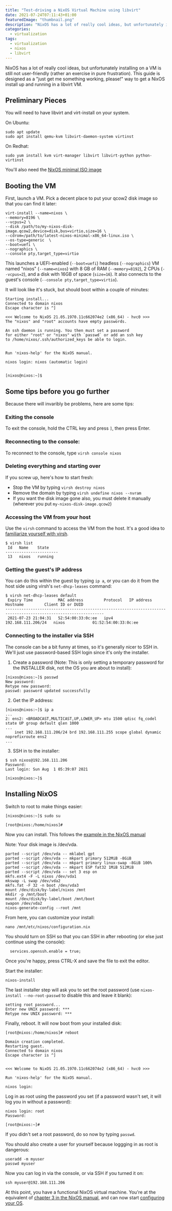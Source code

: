 ```yaml
---
title: "Test-driving a NixOS Virtual Machine using libvirt"
date: 2021-07-24T07:11:43+01:00
featuredImage: "thumbnail.png"
description: "NixOS has a lot of really cool ideas, but unfortunately installing on a VM is still not user-friendly. This guide is designed as a \"just get me something working, please!\" way to get a NixOS install up and running in a libvirt VM."
categories:
  - virtualization
tags:
  - virtualization
  - nixos
  - libvirt
---
```


NixOS has a lot of really cool ideas, but unfortunately installing on a VM is still not user-friendly (rather an exercise in pure frustration). This guide is designed as a "just get me something working, please!" way to get a NixOS install up and running in a libvirt VM.


Preliminary Pieces
------------------

You will need to have libvirt and virt-install on your system.

On Ubuntu:

```text
sudo apt update
sudo apt install qemu-kvm libvirt-daemon-system virtinst
```

On Redhat:

```text
sudo yum install kvm virt-manager libvirt libvirt-python python-virtinst
```

You'll also need the [NixOS minimal ISO image](https://nixos.org/download.html)


Booting the VM
--------------

First, launch a VM. Pick a decent place to put your qcow2 disk image so that you can find it later:

```text
virt-install --name=nixos \
--memory=8196 \
--vcpus=2 \
--disk /path/to/my-nixos-disk-image.qcow2,device=disk,bus=virtio,size=16 \
--cdrom=/path/to/latest-nixos-minimal-x86_64-linux.iso \
--os-type=generic  \
--boot=uefi \
--nographics \
--console pty,target_type=virtio
```

This launches a UEFI-enabled (`--boot=uefi`) headless (`--nographics`) VM named "nixos" (`--name=nixos`) with 8 GB of RAM (`--memory=8192`), 2 CPUs (`--vcpus=2`), and a disk with 16GB of space (`size=16`). It also connects to the guest's console (`--console pty,target_type=virtio`).

It will look like it's stuck, but should boot within a couple of minutes:

```text
Starting install...
Connected to domain nixos
Escape character is ^]

<<< Welcome to NixOS 21.05.1970.11c662074e2 (x86_64) - hvc0 >>>
The "nixos" and "root" accounts have empty passwords.

An ssh daemon is running. You then must set a password
for either "root" or "nixos" with `passwd` or add an ssh key
to /home/nixos/.ssh/authorized_keys be able to login.


Run 'nixos-help' for the NixOS manual.

nixos login: nixos (automatic login)


[nixos@nixos:~]$
```


Some tips before you go further
-------------------------------

Because there will invaribly be problems, here are some tips:

### Exiting the console

To exit the console, hold the CTRL key and press `]`, then press Enter.

### Reconnecting to the console:

To reconnect to the console, type `virsh console nixos`

### Deleting everything and starting over

If you screw up, here's how to start fresh:

* Stop the VM by typing `virsh destroy nixos`
* Remove the domain by typing `virsh undefine nixos --nvram`
* If you want the disk image gone also, you must delete it manually (wherever you put `my-nixos-disk-image.qcow2`)

### Accessing the VM from your host

Use the `virsh` command to access the VM from the host. It's a good idea to [familiarize yourself with virsh](https://libvirt.org/manpages/virsh.html).

```text
$ virsh list
 Id   Name    State
-----------------------
 13   nixos   running
```

### Getting the guest's IP address

You can do this within the guest by typing `ip a`, or you can do it from the host side using virsh's `net-dhcp-leases` command:

```text
$ virsh net-dhcp-leases default
 Expiry Time           MAC address         Protocol   IP address          Hostname         Client ID or DUID
-----------------------------------------------------------------------------------------------------------------
 2021-07-23 21:04:31   52:54:00:33:0c:ee   ipv4       192.168.111.206/24   nixos            01:52:54:00:33:0c:ee

```

### Connecting to the installer via SSH

The console can be a bit funny at times, so it's generally nicer to SSH in. We'll just use password-based SSH login since it's only the installer.

1. Create a password (Note: This is only setting a temporary password for the INSTALLER disk, not the OS you are about to install):

```text
[nixos@nixos:~]$ passwd
New password: 
Retype new password: 
passwd: password updated successfully
```

2. Get the IP address:

```text
[nixos@nixos:~]$ ip a
...
2: ens2: <BROADCAST,MULTICAST,UP,LOWER_UP> mtu 1500 qdisc fq_codel state UP group default qlen 1000
...
    inet 192.168.111.206/24 brd 192.168.111.255 scope global dynamic noprefixroute ens2
...
```

3. SSH in to the installer:

```text
$ ssh nixos@192.168.111.206
Password: 
Last login: Sun Aug  1 05:39:07 2021

[nixos@nixos:~]$
```


Installing NixOS
----------------

Switch to root to make things easier:
```text
[nixos@nixos:~]$ sudo su

[root@nixos:/home/nixos]#
```

Now you can install. This follows the [example in the NixOS manual](https://nixos.org/manual/nixos/stable/#sec-installation-partitioning)

Note: Your disk image is /dev/vda.

```text
parted --script /dev/vda -- mklabel gpt
parted --script /dev/vda -- mkpart primary 512MiB -8GiB
parted --script /dev/vda -- mkpart primary linux-swap -8GiB 100%
parted --script /dev/vda -- mkpart ESP fat32 1MiB 512MiB
parted --script /dev/vda -- set 3 esp on
mkfs.ext4 -F -L nixos /dev/vda1
mkswap -L swap /dev/vda2
mkfs.fat -F 32 -n boot /dev/vda3
mount /dev/disk/by-label/nixos /mnt
mkdir -p /mnt/boot
mount /dev/disk/by-label/boot /mnt/boot
swapon /dev/vda2
nixos-generate-config --root /mnt
```

From here, you can customize your install:

```text
nano /mnt/etc/nixos/configuration.nix
```

You should turn on SSH so that you can SSH in after rebooting (or else just continue using the console):

```text
  services.openssh.enable = true; 
```

Once you're happy, press CTRL-X and save the file to exit the editor.

Start the installer:

```text
nixos-install
```

The last installer step will ask you to set the root password (use `nixos-install --no-root-passwd` to disable this and leave it blank):

```text
setting root password...
Enter new UNIX password: ***
Retype new UNIX password: ***
```

Finally, reboot. It will now boot from your installed disk:

```text
[root@nixos:/home/nixos]# reboot

Domain creation completed.
Restarting guest.
Connected to domain nixos
Escape character is ^]


<<< Welcome to NixOS 21.05.1970.11c662074e2 (x86_64) - hvc0 >>>

Run 'nixos-help' for the NixOS manual.

nixos login: 
```

Log in as root using the password you set (if a password wasn't set, it will log you in without a password):

```text
nixos login: root
Password: 

[root@nixos:~]# 
```

If you didn't set a root password, do so now by typing `passwd`.

You should also create a user for yourself because loggging in as root is dangerous:

```text
useradd -m myuser
passwd myuser
```

Now you can log in via the console, or via SSH if you turned it on:

```text
ssh myuser@192.168.111.206
```

At this point, you have a functional NixOS virtual machine. You're at the equivalent of [chapter 3 in the NixOS manual](https://nixos.org/manual/nixos/stable/#sec-changing-config), and can now start [configuring your OS](https://nixos.org/manual/nixos/stable/index.html#ch-configuration).
